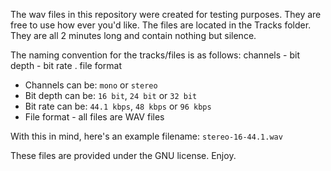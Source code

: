 The wav files in this repository were created for testing purposes. They are free to use how ever you'd like. The files are located in the Tracks folder. They are all 2 minutes long and contain nothing but silence.

The naming convention for the tracks/files is as follows:
channels - bit depth - bit rate . file format

* Channels can be: `mono` or `stereo`
* Bit depth can be: `16 bit`, `24 bit` or `32 bit`
* Bit rate can be: `44.1 kbps`, `48 kbps` or `96 kbps`
* File format - all files are WAV files

With this in mind, here's an example filename:
`stereo-16-44.1.wav`

These files are provided under the GNU license. Enjoy.
